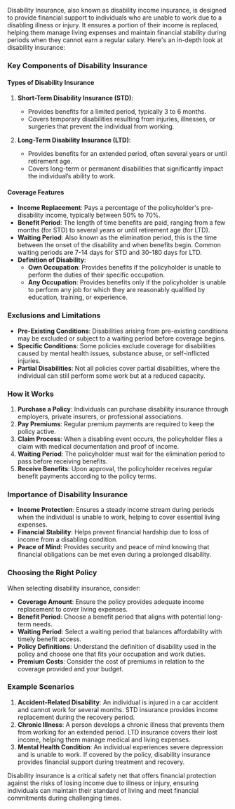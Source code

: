 Disability Insurance, also known as disability income insurance, is designed to provide financial support to individuals who are unable to work due to a disabling illness or injury. It ensures a portion of their income is replaced, helping them manage living expenses and maintain financial stability during periods when they cannot earn a regular salary. Here's an in-depth look at disability insurance:

### Key Components of Disability Insurance

#### Types of Disability Insurance
1. **Short-Term Disability Insurance (STD)**:
   - Provides benefits for a limited period, typically 3 to 6 months.
   - Covers temporary disabilities resulting from injuries, illnesses, or surgeries that prevent the individual from working.

2. **Long-Term Disability Insurance (LTD)**:
   - Provides benefits for an extended period, often several years or until retirement age.
   - Covers long-term or permanent disabilities that significantly impact the individual’s ability to work.

#### Coverage Features
- **Income Replacement**: Pays a percentage of the policyholder's pre-disability income, typically between 50% to 70%.
- **Benefit Period**: The length of time benefits are paid, ranging from a few months (for STD) to several years or until retirement age (for LTD).
- **Waiting Period**: Also known as the elimination period, this is the time between the onset of the disability and when benefits begin. Common waiting periods are 7-14 days for STD and 30-180 days for LTD.
- **Definition of Disability**:
  - **Own Occupation**: Provides benefits if the policyholder is unable to perform the duties of their specific occupation.
  - **Any Occupation**: Provides benefits only if the policyholder is unable to perform any job for which they are reasonably qualified by education, training, or experience.

### Exclusions and Limitations
- **Pre-Existing Conditions**: Disabilities arising from pre-existing conditions may be excluded or subject to a waiting period before coverage begins.
- **Specific Conditions**: Some policies exclude coverage for disabilities caused by mental health issues, substance abuse, or self-inflicted injuries.
- **Partial Disabilities**: Not all policies cover partial disabilities, where the individual can still perform some work but at a reduced capacity.

### How it Works
1. **Purchase a Policy**: Individuals can purchase disability insurance through employers, private insurers, or professional associations.
2. **Pay Premiums**: Regular premium payments are required to keep the policy active.
3. **Claim Process**: When a disabling event occurs, the policyholder files a claim with medical documentation and proof of income.
4. **Waiting Period**: The policyholder must wait for the elimination period to pass before receiving benefits.
5. **Receive Benefits**: Upon approval, the policyholder receives regular benefit payments according to the policy terms.

### Importance of Disability Insurance
- **Income Protection**: Ensures a steady income stream during periods when the individual is unable to work, helping to cover essential living expenses.
- **Financial Stability**: Helps prevent financial hardship due to loss of income from a disabling condition.
- **Peace of Mind**: Provides security and peace of mind knowing that financial obligations can be met even during a prolonged disability.

### Choosing the Right Policy
When selecting disability insurance, consider:
- **Coverage Amount**: Ensure the policy provides adequate income replacement to cover living expenses.
- **Benefit Period**: Choose a benefit period that aligns with potential long-term needs.
- **Waiting Period**: Select a waiting period that balances affordability with timely benefit access.
- **Policy Definitions**: Understand the definition of disability used in the policy and choose one that fits your occupation and work duties.
- **Premium Costs**: Consider the cost of premiums in relation to the coverage provided and your budget.

### Example Scenarios
1. **Accident-Related Disability**: An individual is injured in a car accident and cannot work for several months. STD insurance provides income replacement during the recovery period.
2. **Chronic Illness**: A person develops a chronic illness that prevents them from working for an extended period. LTD insurance covers their lost income, helping them manage medical and living expenses.
3. **Mental Health Condition**: An individual experiences severe depression and is unable to work. If covered by the policy, disability insurance provides financial support during treatment and recovery.

Disability insurance is a critical safety net that offers financial protection against the risks of losing income due to illness or injury, ensuring individuals can maintain their standard of living and meet financial commitments during challenging times.